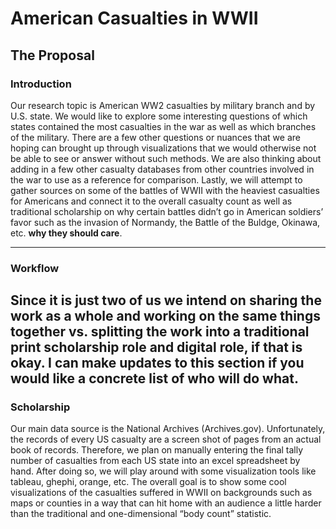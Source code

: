 # American Casualties in WWII


## The Proposal

### Introduction

Our research topic is American WW2 casualties by military branch and by U.S. state. We would like to explore some interesting questions of which states contained the most casualties in the war as well as which branches of the military. There are a few other questions or nuances that we are hoping can brought up through visualizations that we would otherwise not be able to see or answer without such methods. We are also thinking about adding in a few other casualty databases from other countries involved in the war to use as a reference for comparison. Lastly, we will attempt to gather sources on some of the battles of WWII with the heaviest casualties for Americans and connect it to the overall casualty count as well as traditional scholarship on why certain battles didn’t go in American soldiers’ favor such as the invasion of Normandy, the Battle of the Buldge, Okinawa, etc. 
**why they should care**.

---

### Workflow

Since it is just two of us we intend on sharing the work as a whole and working on the same things together vs. splitting the work into a traditional print scholarship role and digital role, if that is okay. I can make updates to this section if you would like a concrete list of who will do what. 
---

### Scholarship

Our main data source is the National Archives (Archives.gov). Unfortunately, the records of every US casualty are a screen shot of pages from an actual book of records. Therefore, we plan on manually entering the final tally number of casualties from each US state into an excel spreadsheet by hand. After doing so, we will play around with some visualization tools like tableau, ghephi, orange, etc. The overall goal is to show some cool visualizations of the casualties suffered in WWII on backgrounds such as maps or counties in a way that can hit home with an audience a little harder than the traditional and one-dimensional “body count” statistic. 
